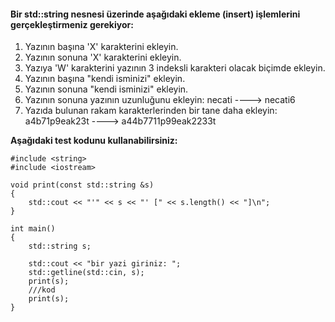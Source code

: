#### Bir std::string nesnesi üzerinde aşağıdaki ekleme (insert) işlemlerini gerçekleştirmeniz gerekiyor:

01. Yazının başına 'X' karakterini ekleyin.
02. Yazının sonuna 'X' karakterini ekleyin.
03. Yazıya 'W' karakterini yazının 3 indeksli karakteri olacak biçimde ekleyin. 
04. Yazının başına "kendi isminizi" ekleyin.
05. Yazının sonuna "kendi isminizi" ekleyin.
06. Yazının sonuna yazının uzunluğunu ekleyin: necati ----> necati6
07. Yazıda bulunan rakam karakterlerinden bir tane daha ekleyin:   a4b71p9eak23t ----> a44b7711p99eak2233t


**Aşağıdaki test kodunu kullanabilirsiniz:**

```
#include <string>
#include <iostream>

void print(const std::string &s)
{
	std::cout << "'" << s << "' [" << s.length() << "]\n";
}

int main()
{
	std::string s;

	std::cout << "bir yazi giriniz: ";
	std::getline(std::cin, s);
	print(s);
	///kod
	print(s);
}

```

